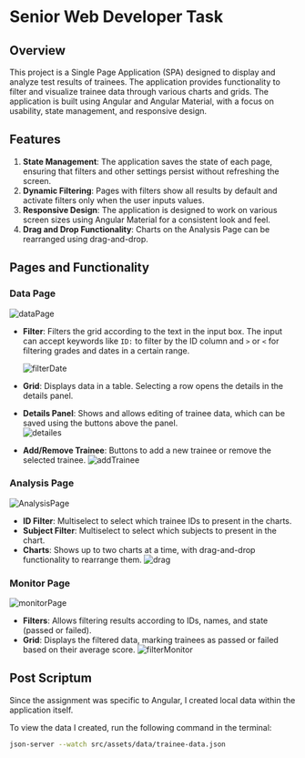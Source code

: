 # Senior Web Developer Task

## Overview

This project is a Single Page Application (SPA) designed to display and analyze test results of trainees. The application provides functionality to filter and visualize trainee data through various charts and grids. The application is built using Angular and Angular Material, with a focus on usability, state management, and responsive design.

## Features

1. **State Management**: The application saves the state of each page, ensuring that filters and other settings persist without refreshing the screen.
2. **Dynamic Filtering**: Pages with filters show all results by default and activate filters only when the user inputs values.
3. **Responsive Design**: The application is designed to work on various screen sizes using Angular Material for a consistent look and feel.
4. **Drag and Drop Functionality**: Charts on the Analysis Page can be rearranged using drag-and-drop.

## Pages and Functionality

### Data Page

![dataPage](https://github.com/ruthk730/trainee-management-ruth-task/assets/116270058/f6fe1a53-9a01-45a4-918b-e549e9d73139)


- **Filter**: Filters the grid according to the text in the input box. The input can accept keywords like `ID:` to filter by the ID column and `>` or `<` for filtering grades and dates in a certain range.

  ![filterDate](https://github.com/ruthk730/trainee-management-ruth-task/assets/116270058/5493d6a9-fbb1-439d-8c57-f1e6f3b94419)

- **Grid**: Displays data in a table. Selecting a row opens the details in the details panel.
- **Details Panel**: Shows and allows editing of trainee data, which can be saved using the buttons above the panel.
  <br>
  ![detailes](https://github.com/ruthk730/trainee-management-ruth-task/assets/116270058/6c414a27-7598-4848-9114-c39beb86b59d)

- **Add/Remove Trainee**: Buttons to add a new trainee or remove the selected trainee.
  ![addTrainee](https://github.com/ruthk730/trainee-management-ruth-task/assets/116270058/143039a3-6215-4d83-b26a-79c8169bfc56)


### Analysis Page
![AnalysisPage](https://github.com/ruthk730/trainee-management-ruth-task/assets/116270058/a82ef69a-a5c5-43d1-ac8f-4fda6821f4af)

- **ID Filter**: Multiselect to select which trainee IDs to present in the charts.
- **Subject Filter**: Multiselect to select which subjects to present in the chart.
- **Charts**: Shows up to two charts at a time, with drag-and-drop functionality to rearrange them.
  ![drag](https://github.com/ruthk730/trainee-management-ruth-task/assets/116270058/4834f36b-363b-4cd2-8137-05684b062729)


### Monitor Page

![monitorPage](https://github.com/ruthk730/trainee-management-ruth-task/assets/116270058/fb9d953f-6e55-468c-b93c-3dee7e51bcce)


- **Filters**: Allows filtering results according to IDs, names, and state (passed or failed).
- **Grid**: Displays the filtered data, marking trainees as passed or failed based on their average score.
  ![filterMonitor](https://github.com/ruthk730/trainee-management-ruth-task/assets/116270058/de57b2e6-0231-4fff-a054-46e329625475)

## Post Scriptum

Since the assignment was specific to Angular, I created local data within the application itself.

To view the data I created, run the following command in the terminal:

```bash
json-server --watch src/assets/data/trainee-data.json